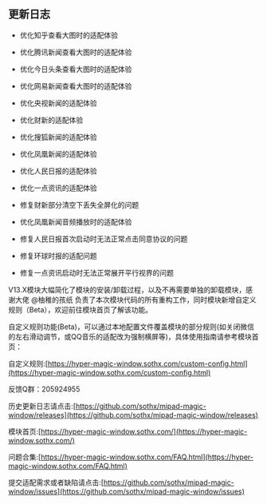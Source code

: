## 更新日志

- 优化知乎查看大图时的适配体验
- 优化腾讯新闻查看大图时的适配体验
- 优化今日头条查看大图时的适配体验
- 优化网易新闻查看大图时的适配体验
- 优化央视新闻的适配体验
- 优化财新的适配体验
- 优化搜狐新闻的适配体验
- 优化凤凰新闻的适配体验
- 优化人民日报的适配体验
- 优化一点资讯的适配体验

- 修复财新部分清空下丢失全屏化的问题
- 优化凤凰新闻音频播放时的适配体验
- 修复人民日报首次启动时无法正常点击同意协议的问题
- 修复环球时报的适配问题
- 修复一点资讯启动时无法正常展开平行视界的问题

V13.X模块大幅简化了模块的安装/卸载过程，以及不再需要单独的卸载模块，感谢大佬 @柚稚的孩纸 负责了本次模块代码的所有重构工作，同时模块新增自定义规则（Beta），欢迎前往模块首页了解该功能。

自定义规则功能(Beta)，可以通过本地配置文件覆盖模块的部分规则(如关闭微信的左右滑动调节，或QQ音乐的适配改为强制横屏等)，具体使用指南请参考模块首页：

自定义规则:[https://hyper-magic-window.sothx.com/custom-config.html](https://hyper-magic-window.sothx.com/custom-config.html)

反馈Q群：205924955 


历史更新日志请点击:[https://github.com/sothx/mipad-magic-window/releases](https://github.com/sothx/mipad-magic-window/releases)


模块首页:[https://hyper-magic-window.sothx.com/](https://hyper-magic-window.sothx.com/)


问题合集:[https://hyper-magic-window.sothx.com/FAQ.html](https://hyper-magic-window.sothx.com/FAQ.html)


提交适配需求或者缺陷请点击:[https://github.com/sothx/mipad-magic-window/issues](https://github.com/sothx/mipad-magic-window/issues)
